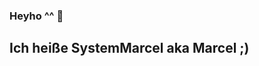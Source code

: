 ### Heyho ^^ 👋
## Ich heiße SystemMarcel aka Marcel ;)
<!--
**SystemMarcel/SystemMarcel** is a ✨ _special_ ✨ repository because its `README.md` (this file) appears on your GitHub profile.
-->
<!-- Here are some ideas to get you started:-->
<!--
- 🔭 I’m currently working on a Minecraft Java Network
- 🌱 I’m currently learning to code in Java!
- 🤔 Ich suche Hilfe bei Java
- 💬 Meine Email: [SystemMarcel@Marcel2002.de](https://redirect.marcel2002.de/email "Mail me ^^")
- 📫 How to reach me: ...
- Meine Website: [www.marcel2002.de](https://www.marcel2002.de/index.html "My Webpage!")
-->
